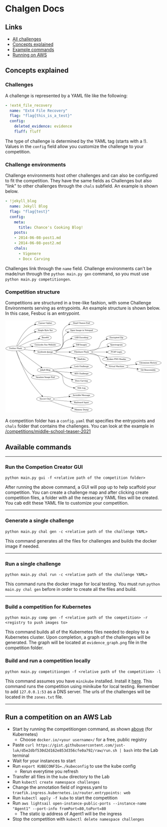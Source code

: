 Chalgen Docs
==============
## Links
  - [All challenges](chal_types/README.md)
  - [Concepts explained](README.md#concepts-explained)
  - [Example commands](README.md#available-commands)
  - [Running on AWS](README.md#run-a-competition-on-an-aws-lab)

## Concepts explained

### Challenges
A challenge is represented by a YAML file like the following:

```yaml
- !ext4_file_recovery
  name: "Ext4 File Recovery"
  flag: "flag{this_is_a_test}"
  config:
    deleted_evidence: evidence
    fluff: fluff
```

The type of challenge is determined by the YAML tag (starts with a !). Values in the `config` field allow you customize the challenge to your competition.

### Challenge environments
Challenge environments host other challenges and can also be configured to fit the competition. They have the same fields as Challenges but also "link" to other challenges through the `chals` subfield. An example is shown below.

```yaml
- !jekyll_blog
  name: Jekyll Blog
  flag: "flag{test}"
  config:
    meta:
      title: Chance's Cooking Blog!
    posts:
    - 2014-06-08-post1.md
    - 2014-06-08-post2.md
    chals:
      - Vigenere
      - Docx Carving
```

Challenges link through the `name` field. Challenge environments can't be made/run through the `python main.py gen` command, so you must use `python main.py competitiongen`. 

### Competition structure
Competitions are structured in a tree-like fashion, with some Challenge Environments serving as entrypoints. An example structure is shown below. In this case, Fesbuc is an entrypoint.

![image](../competitions/mcpshsf-2023/evidence_graph.png)

A competition folder has a `config.yaml` that specifies the entrypoints and `chals` folder that contains the challenges. You can look at the example in [/competitions/middle-school-teaser-2021](/competitions/middle-school-teaser-2021/)

## Available commands
***
### Run the Competion Creator GUI

```shell
python main.py gui -f <relative path of the competition folder>
```

After running the above command, a GUI will pop up to help scaffold your competition. You can create a challenge map and after clicking 
create competition files, a folder with all the nessecary YAML files will be created. You cab edit these YAML file to customize your competition.
***
### Generate a single challenge

```shell
python main.py chal gen -c <relative path of the challenge YAML>
```

This command generates all the files for challenges and builds the docker image if needed.
***
### Run a single challenge

```shell
python main.py chal run -c <relative path of the challenge YAML>
```

This command runs the docker image for local testing. You must run `python main.py chal gen` before in order to create all the files and build.
***
### Build a competition for Kubernetes

```shell
python main.py comp gen -f <relative path of the competition> -r <registry to push images to>
```

This command builds all of the Kubernetes files needed to deploy to a Kubernetes cluster. Upon completion, a graph of the challenges will be generated. The graph will be located at `evidence_graph.png` file in the competition folder.

### Build and run a competition locally

```shell
python main.py competitiongen -f <relative path of the competition> -l
```

This command assumes you have `minikube` installed. Install it [here](https://minikube.sigs.k8s.io/docs/start/). This command runs the competition using minikube for local testing. Remember to add `127.0.0.1:53` as a DNS server. The urls of the challenges will be located in the `zones.txt` file.
***

## Run a competition on an AWS Lab

 - Start by running the competitiongen command, as shown [above](README.md#build-a-competition-for-kubernetes) (for Kubernetes)
    - Choose `docker.io/<your username>/` for a free, public registry
 - Paste `curl https://gist.githubusercontent.com/just-luk/d5e2dbf530d2d162e853d356cfe0a792/raw/run.sh | bash` into the Lab terminal
 - Wait for your instances to start
 - Run `export KUBECONFIG=./kubeconfig` to use the kube config
    - Rerun everytime you refresh
 - Transfer all files in the `kube` directory to the Lab
 - Run `kubectl create namespace challenges`
 - Change the annotation field of ingress.yaml to `traefik.ingress.kubernetes.io/router.entrypoints: web`
 - Run `kubectl apply -f kube` to start the competition
 - Run `aws lightsail open-instance-public-ports --instance-name "Agent1" --port-info fromPort=80,toPort=80`
    - The static ip address of Agent1 will be the ingress
 - Stop the competition with `kubectl delete namespace challenges`

